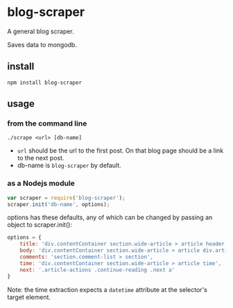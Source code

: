 blog-scraper
================

A general blog scraper.

Saves data to mongodb. 

## install

`npm install blog-scraper`
 
## usage

### from the command line
`./scrape <url> [db-name]`

- `url` should be the url to the first post. On that blog page should be a link to the next post.
- db-name is `blog-scraper` by default.

### as a Nodejs module

```javascript
var scraper = require('blog-scraper');
scraper.init('db-name', options);
```

options has these defaults, any of which can be changed by passing an object to scraper.init():

```javascript
options = {
	title: 'div.contentContainer section.wide-article > article header h1',
	body: 'div.contentContainer section.wide-article > article div.article-body',
	comments: 'section.comment-list > section',
	time: 'div.contentContainer section.wide-article > article time',
	next: '.article-actions .continue-reading .next a'
}
```

Note: the time extraction expects a `datetime` attribute at the selector's target element.
